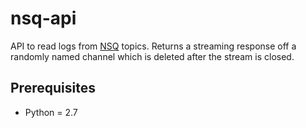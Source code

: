# nsq-api
API to read logs from [NSQ](https://nsq.io/) topics.
Returns a streaming response off a randomly named channel which is deleted after the stream is closed.

## Prerequisites
- Python = 2.7
